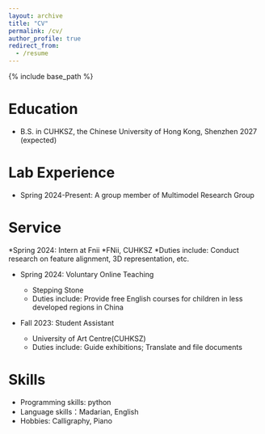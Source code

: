 ```yaml
---
layout: archive
title: "CV"
permalink: /cv/
author_profile: true
redirect_from:
  - /resume
---
```


{% include base_path %}

Education
======
* B.S. in CUHKSZ, the Chinese University of Hong Kong, Shenzhen 2027 (expected)


Lab Experience
======
* Spring 2024-Present: A group member of Multimodel Research Group 


Service
======
*Spring 2024: Intern at Fnii
  *FNii, CUHKSZ
  *Duties include: Conduct research on feature alignment, 3D representation, etc.
* Spring 2024: Voluntary Online Teaching
  * Stepping Stone
  * Duties include: Provide free English courses for children in less developed regions in China

* Fall 2023: Student Assistant
  * University of Art Centre(CUHKSZ)
  * Duties include: Guide exhibitions; Translate and file documents

  
Skills
======
* Programming skills: python
* Language skills：Madarian, English
* Hobbies: Calligraphy, Piano

  
